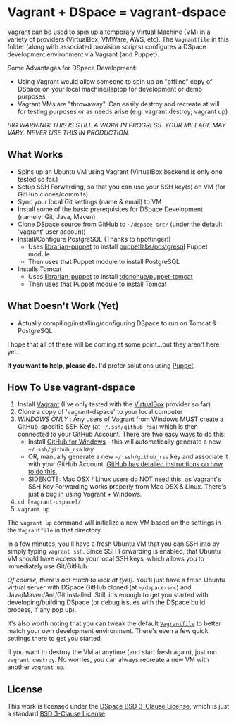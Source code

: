 Vagrant + DSpace = vagrant-dspace
=================================

[Vagrant](http://vagrantup.com) can be used to spin up a temporary Virtual Machine (VM) in a variety of providers (VirtualBox, VMWare, AWS, etc).
The `Vagrantfile` in this folder (along with associated provision scripts) configures a DSpace development environment via Vagrant (and Puppet). 

Some Advantages for DSpace Development: 
* Using Vagrant would allow someone to spin up an "offline" copy of DSpace on your local machine/laptop for development or demo purposes.
* Vagrant VMs are "throwaway". Can easily destroy and recreate at will for testing purposes or as needs arise (e.g. vagrant destroy; vagrant up)

_BIG WARNING: THIS IS STILL A WORK IN PROGRESS. YOUR MILEAGE MAY VARY. NEVER USE THIS IN PRODUCTION._

What Works
----------

* Spins up an Ubuntu VM using Vagrant (VirtualBox backend is only one tested so far.)
* Setup SSH Forwarding, so that you can use your SSH key(s) on VM (for GitHub clones/commits)
* Sync your local Git settings (name & email) to VM
* Install some of the basic prerequisites for DSpace Development (namely: Git, Java, Maven)
* Clone DSpace source from GitHub to `~/dspace-src/` (under the default 'vagrant' user account)
* Install/Configure PostgreSQL (Thanks to hpottinger!)
   * Uses [librarian-puppet](http://librarian-puppet.com/) to install [puppetlabs/postgresql](http://forge.puppetlabs.com/puppetlabs/postgresql) Puppet module
   * Then uses that Puppet module to install PostgreSQL
* Installs Tomcat
   * Uses [librarian-puppet](http://librarian-puppet.com/) to install [tdonohue/puppet-tomcat](https://github.com/tdonohue/puppet-tomcat/)
   * Then uses that Puppet module to install Tomcat

What Doesn't Work (Yet)
---------------------------

* Actually compiling/installing/configuring DSpace to run on Tomcat & PostgreSQL

I hope that all of these will be coming at some point...but they aren't here yet.

**If you want to help, please do.** I'd prefer solutions using [Puppet](https://puppetlabs.com/).

How To Use vagrant-dspace
--------------------------

1. Install [Vagrant](http://vagrantup.com) (I've only tested with the [VirtualBox](https://www.virtualbox.org/) provider so far)
2. Clone a copy of 'vagrant-dspace' to your local computer
3. _WINDOWS ONLY_ : Any users of Vagrant from Windows MUST create a GitHub-specific SSH Key (at `~/.ssh/github_rsa`) which is then connected to your GitHub Account. There are two easy ways to do this:
   * Install [GitHub for Windows](http://windows.github.com/) - this will automatically generate a new `~/.ssh/github_rsa` key.
   * OR, manually generate a new `~/.ssh/github_rsa` key and associate it with your GitHub Account. [GitHub has detailed instructions on how to do this.](https://help.github.com/articles/generating-ssh-keys)
   * SIDENOTE: Mac OSX / Linux users do NOT need this, as Vagrant's SSH Key Forwarding works properly from Mac OSX & Linux. There's just a bug in using Vagrant + Windows.
4. `cd [vagrant-dspace]/`
5. `vagrant up`

The `vagrant up` command will initialize a new VM based on the settings in the `Vagrantfile` in that directory.  

In a few minutes, you'll have a fresh Ubuntu VM that you can SSH into by simply typing `vagrant ssh`. Since SSH Forwarding is enabled,
that Ubuntu VM should have access to your local SSH keys, which allows you to immediately use Git/GitHub.

_Of course, there's not much to look at (yet)._ You'll just have a fresh Ubuntu virtual server with DSpace GitHub cloned (at `~/dspace-src`) and Java/Maven/Ant/Git installed.
Still, it's enough to get you started with developing/building DSpace (or debug issues with the DSpace build process, if any pop up).

It's also worth noting that you can tweak the default [`Vagrantfile`](https://github.com/tdonohue/vagrant-dspace/blob/master/Vagrantfile) to better match your own development environment. There's even a few quick settings there to get you started.

If you want to destroy the VM at anytime (and start fresh again), just run `vagrant destroy`. No worries, you can always recreate a new VM with another `vagrant up`.

License
-------

This work is licensed under the [DSpace BSD 3-Clause License](http://www.dspace.org/license/), which is just a standard [BSD 3-Clause License](http://opensource.org/licenses/BSD-3-Clause).
